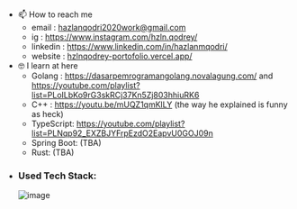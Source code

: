 - 📫 How to reach me 
    + email     : hazlanqodri2020work@gmail.com
    + ig        : https://www.instagram.com/hzln.qodrey/
    + linkedin  : https://www.linkedin.com/in/hazlanmqodri/
    + website   : [hzlnqodrey-portofolio.vercel.app/](https://hzlnqodrey-portofolio.vercel.app/)
- 🤓 I learn at here
    + Golang    : https://dasarpemrogramangolang.novalagung.com/ and https://youtube.com/playlist?list=PLoILbKo9rG3skRCj37Kn5Zj803hhiuRK6
    + C++       : https://youtu.be/mUQZ1qmKlLY      (the way he explained is funny as heck)
    + TypeScript: https://youtube.com/playlist?list=PLNqp92_EXZBJYFrpEzdO2EapvU0GOJ09n
    + Spring Boot: (TBA)
    + Rust: (TBA)
- ### Used Tech Stack:
     ![image](https://user-images.githubusercontent.com/57006944/196051354-5f3af7b5-43e7-41f9-8890-92d810a2ade1.png)
<!---
hzlnqodrey/hzlnqodrey is a ✨ special ✨ repository because its `README.md` (this file) appears on your GitHub profile.
You can click the Preview link to take a look at your changes.
--->
